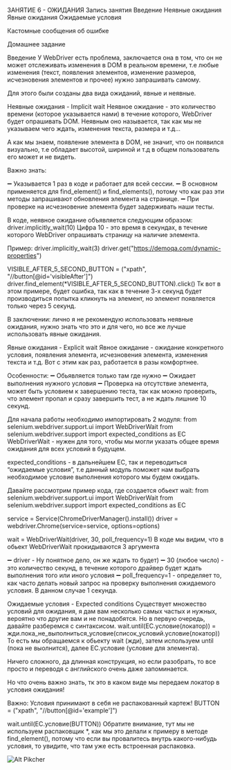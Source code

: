 ЗАНЯТИЕ 6 - ОЖИДАНИЯ
Запись занятия
Введение
Неявные ожидания
Явные ожидания
Ожидаемые условия

Кастомные сообщения об ошибке

Домашнее задание


Введение
У WebDriver есть проблема, заключается она в том, что он не может отслеживать изменения в DOM в реальном времени, т.е любые изменения (текст, появления элементов, изменение размеров, исчезновения элементов и прочее) нужно запрашивать самому.

Для этого были созданы два вида ожиданий, явные и неявные.



Неявные ожидания - Implicit wait
Неявное ожидание - это количество времени (которое указывается нами) в течение которого, WebDriver будет опрашивать DOM. Неявным оно называется, так как мы не указываем чего ждать, изменения текста, размера и т.д…

А как мы знаем, появление элемента в DOM, не значит, что он появился визуально, т.е обладает высотой, шириной и т.д в общем пользователь его может и не видеть.

Важно знать:

➖ Указывается 1 раз в коде и работает для всей сессии.
➖ В основном применяется для find_element() и find_elements(), потому что как раз эти методы запрашивают обновления элемента на странице.
➖ При проверке на исчезновение элемента будет задерживать наши тесты.

В коде, неявное ожидание объявляется следующим образом:
driver.implicitly_wait(10)
Цифра 10 - это время в секундах, в течение которого WebDriver опрашивать страницу на наличие элемента.

Пример:
driver.implicitly_wait(3)
driver.get("https://demoqa.com/dynamic-properties")

VISIBLE_AFTER_5_SECOND_BUTTON = ("xpath", "//button[@id='visibleAfter']")
driver.find_element(*VISIBLE_AFTER_5_SECOND_BUTTON).click()
Тк вот в этом примере, будет ошибка, так как в течение 3-х секунд будет производиться попытка кликнуть на элемент, но элемент появляется только через 5 секунд.

В заключении: лично я не рекомендую использовать неявные ожидания, нужно знать что это и для чего, но все же лучше использовать явные ожидания.



Явные ожидания - Explicit wait
Явное ожидание - ожидание конкретного условия, появления элемента, исчезновения элемента, изменения текста и т.д. Вот с этим как раз, работается в разы комфортнее.

Особенности:
➖ Обьявляется только там где нужно
➖ Ожидает выполнения нужного условия
➖ Проверка на отсутствие элемента, может быть условием к завершению теста, так как можно проверить, что элемент пропал и сразу завершить тест, а не ждать лишние 10 секунд.


Для начала работы необходимо импортировать 2 модуля:
from selenium.webdriver.support.ui import WebDriverWait
from selenium.webdriver.support import expected_conditions as EC
WebDriverWait - нужен для того, чтобы мы могли указать общее время ожидания для всех условий в будущем.

expected_conditions - в дальнейшем EC, так и переводиться “ожидаемые условия”, т.е данный модуль поможет нам выбрать необходимое условие выполнения которого мы будем ожидать.

Давайте рассмотрим пример кода, где создается обьект wait:
from selenium.webdriver.support.ui import WebDriverWait
from selenium.webdriver.support import expected_conditions as EC

service = Service(ChromeDriverManager().install())
driver = webdriver.Chrome(service=service, options=options)

wait = WebDriverWait(driver, 30, poll_frequency=1)
В коде мы видим, что в обьект WebDriverWait прокидываются 3 аргумента

➖ driver - Ну понятное дело, он же ждать то будет)
➖ 30 (любое число) - это количество секунд, в течение которого драйвер будет ждать выполнения того или иного условия
➖ poll_frequency=1 - определяет то, как часто делать новый запрос на проверку выполнения ожидаемого условия. В данном случае 1 секунда.



Ожидаемые условия - Expected conditions
Существует множество условий для ожидания, я дам вам несколько самых частых и нужных, вероятно что другие вам и не понадобятся. Но в первую очередь, давайте разберемся с синтаксисом.
wait.until(EC.условие(локатор)) = жди.пока_не_выполниться_условие(список_условий.условие(локатор))
То есть мы обращаемся к обьекту wait (жди), затем используем until (пока не выолнится), далее EC.условие (условие для элемента).

Ничего сложного, да длинная конструкция, но если разобрать, то все просто и переводя с английского очень даже запоминается.

Но что очень важно знать, тк это в каком виде мы передаем локатор в условия ожидания!

Важно: Условия принимают в себя не распакованный картеж!
BUTTON = ("xpath", "//button[@id='example']")

wait.until(EC.условие(BUTTON))
Обратите внимание, тут мы не используем распаковщик *, как мы это делали к примеру в методе find_element(), потому что если вы провалитесь внутрь какого-нибудь условия, то увидите, что там уже есть встроенная распаковка.



![Alt Pikcher](https://thumb.tildacdn.com/tild6237-3762-4935-b264-616435396238/-/format/webp/image.png)
